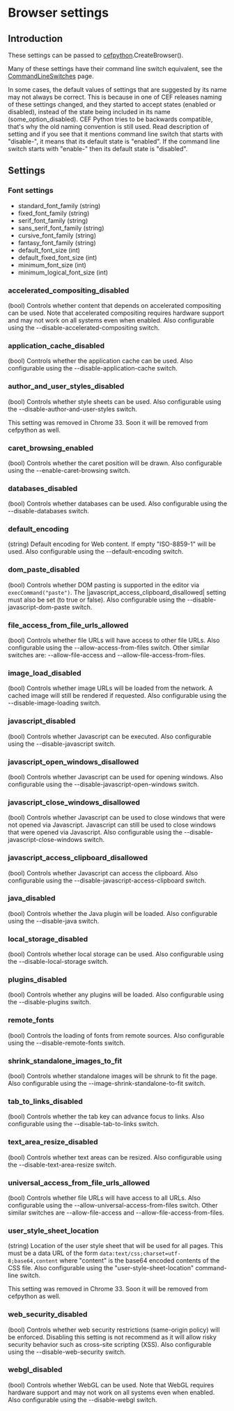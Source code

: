 # Browser settings

<!-- START doctoc -->
<!-- END doctoc -->

## Introduction

These settings can be passed to [cefpython](../modules/cefpython.md).CreateBrowser().

Many of these settings have their command line switch equivalent, see the [CommandLineSwitches](CommandLineSwitches.md) page.

In some cases, the default values of settings that are suggested by its name may not always be correct. This is because in one of CEF releases naming of these settings changed, and they started to accept states (enabled or disabled), instead of the state being included in its name (some_option_disabled). CEF Python tries to be backwards compatible, that's why the old naming convention is still used. Read description of setting and if you see that it mentions command line switch that starts with "disable-", it means that its default state is "enabled". If the command line switch starts with "enable-" then its default state is "disabled".

## Settings

### Font settings

* standard_font_family (string)
* fixed_font_family (string)
* serif_font_family (string)
* sans_serif_font_family (string)
* cursive_font_family (string)
* fantasy_font_family (string)
* default_font_size (int)
* default_fixed_font_size (int)
* minimum_font_size (int)
* minimum_logical_font_size (int)

### accelerated_compositing_disabled
(bool) Controls whether content that depends on accelerated compositing can be used. Note that accelerated compositing requires hardware support and may not work on all systems even when enabled. Also configurable using the --disable-accelerated-compositing switch.

### application_cache_disabled

(bool) Controls whether the application cache can be used. Also configurable using the --disable-application-cache switch.

### author_and_user_styles_disabled

(bool) Controls whether style sheets can be used. Also configurable using the --disable-author-and-user-styles switch.

This setting was removed in Chrome 33. Soon it will be removed from cefpython as well.

### caret_browsing_enabled

(bool) Controls whether the caret position will be drawn. Also configurable using the --enable-caret-browsing switch.

### databases_disabled

(bool) Controls whether databases can be used. Also configurable using the --disable-databases switch.

### default_encoding

(string) Default encoding for Web content. If empty "ISO-8859-1" will be used. Also configurable using the --default-encoding switch.

### dom_paste_disabled

(bool) Controls whether DOM pasting is supported in the editor via `execCommand("paste")`. The |javascript_access_clipboard_disallowed| setting must also be set (to true or false). Also configurable using the --disable-javascript-dom-paste switch.

### file_access_from_file_urls_allowed

(bool) Controls whether file URLs will have access to other file URLs. Also configurable using the --allow-access-from-files switch. Other similar switches are: --allow-file-access and --allow-file-access-from-files.

### image_load_disabled

(bool) Controls whether image URLs will be loaded from the network. A cached image will still be rendered if requested. Also configurable using the --disable-image-loading switch.

### javascript_disabled

(bool) Controls whether Javascript can be executed. Also configurable using the --disable-javascript switch.

### javascript_open_windows_disallowed

(bool) Controls whether Javascript can be used for opening windows. Also configurable using the --disable-javascript-open-windows switch.

### javascript_close_windows_disallowed

(bool) Controls whether Javascript can be used to close windows that were not opened via Javascript. Javascript can still be used to close windows that were opened via Javascript. Also configurable using the --disable-javascript-close-windows switch.

### javascript_access_clipboard_disallowed

(bool) Controls whether Javascript can access the clipboard. Also configurable using the --disable-javascript-access-clipboard switch.

### java_disabled

(bool) Controls whether the Java plugin will be loaded. Also configurable using the --disable-java switch.

### local_storage_disabled

(bool) Controls whether local storage can be used. Also configurable using the --disable-local-storage switch.

### plugins_disabled

(bool) Controls whether any plugins will be loaded. Also configurable using the --disable-plugins switch.

### remote_fonts

(bool) Controls the loading of fonts from remote sources. Also configurable using the --disable-remote-fonts switch.

### shrink_standalone_images_to_fit

(bool) Controls whether standalone images will be shrunk to fit the page. Also configurable using the --image-shrink-standalone-to-fit switch.

### tab_to_links_disabled

(bool) Controls whether the tab key can advance focus to links. Also configurable using the --disable-tab-to-links switch.

### text_area_resize_disabled

(bool) Controls whether text areas can be resized. Also configurable using the --disable-text-area-resize switch.

### universal_access_from_file_urls_allowed

(bool) Controls whether file URLs will have access to all URLs. Also configurable using the --allow-universal-access-from-files switch. Other similar switches are --allow-file-access and --allow-file-access-from-files.

### user_style_sheet_location

(string) Location of the user style sheet that will be used for all pages. This must be a data URL of the form `data:text/css;charset=utf-8;base64,content` where "content" is the base64 encoded contents of the CSS file. Also configurable using the "user-style-sheet-location" command-line switch.

This setting was removed in Chrome 33. Soon it will be removed from cefpython as well.

### web_security_disabled

(bool) Controls whether web security restrictions (same-origin policy) will be enforced. Disabling this setting is not recommend as it will allow risky security behavior such as cross-site scripting (XSS). Also configurable using the --disable-web-security switch.

### webgl_disabled

(bool) Controls whether WebGL can be used. Note that WebGL requires hardware support and may not work on all systems even when enabled. Also configurable using the --disable-webgl switch.

